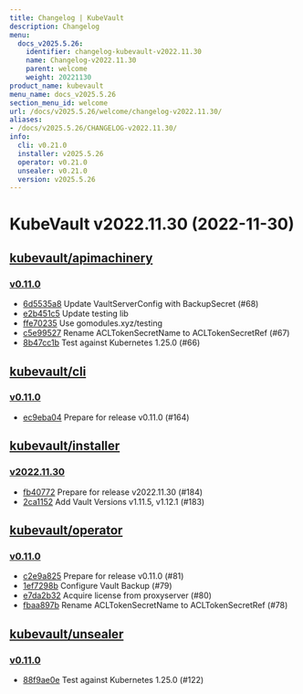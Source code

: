 ```yaml
---
title: Changelog | KubeVault
description: Changelog
menu:
  docs_v2025.5.26:
    identifier: changelog-kubevault-v2022.11.30
    name: Changelog-v2022.11.30
    parent: welcome
    weight: 20221130
product_name: kubevault
menu_name: docs_v2025.5.26
section_menu_id: welcome
url: /docs/v2025.5.26/welcome/changelog-v2022.11.30/
aliases:
- /docs/v2025.5.26/CHANGELOG-v2022.11.30/
info:
  cli: v0.21.0
  installer: v2025.5.26
  operator: v0.21.0
  unsealer: v0.21.0
  version: v2025.5.26
---
```


# KubeVault v2022.11.30 (2022-11-30)


## [kubevault/apimachinery](https://github.com/kubevault/apimachinery)

### [v0.11.0](https://github.com/kubevault/apimachinery/releases/tag/v0.11.0)

- [6d5535a8](https://github.com/kubevault/apimachinery/commit/6d5535a8) Update VaultServerConfig with BackupSecret (#68)
- [e2b451c5](https://github.com/kubevault/apimachinery/commit/e2b451c5) Update testing lib
- [ffe70235](https://github.com/kubevault/apimachinery/commit/ffe70235) Use gomodules.xyz/testing
- [c5e99527](https://github.com/kubevault/apimachinery/commit/c5e99527) Rename ACLTokenSecretName to ACLTokenSecretRef (#67)
- [8b47cc1b](https://github.com/kubevault/apimachinery/commit/8b47cc1b) Test against Kubernetes 1.25.0 (#66)



## [kubevault/cli](https://github.com/kubevault/cli)

### [v0.11.0](https://github.com/kubevault/cli/releases/tag/v0.11.0)

- [ec9eba04](https://github.com/kubevault/cli/commit/ec9eba04) Prepare for release v0.11.0 (#164)



## [kubevault/installer](https://github.com/kubevault/installer)

### [v2022.11.30](https://github.com/kubevault/installer/releases/tag/v2022.11.30)

- [fb40772](https://github.com/kubevault/installer/commit/fb40772) Prepare for release v2022.11.30 (#184)
- [2ca1152](https://github.com/kubevault/installer/commit/2ca1152) Add Vault Versions v1.11.5, v1.12.1 (#183)



## [kubevault/operator](https://github.com/kubevault/operator)

### [v0.11.0](https://github.com/kubevault/operator/releases/tag/v0.11.0)

- [c2e9a825](https://github.com/kubevault/operator/commit/c2e9a825) Prepare for release v0.11.0 (#81)
- [1ef7298b](https://github.com/kubevault/operator/commit/1ef7298b) Configure Vault Backup (#79)
- [e7da2b32](https://github.com/kubevault/operator/commit/e7da2b32) Acquire license from proxyserver (#80)
- [fbaa897b](https://github.com/kubevault/operator/commit/fbaa897b) Rename ACLTokenSecretName to ACLTokenSecretRef (#78)



## [kubevault/unsealer](https://github.com/kubevault/unsealer)

### [v0.11.0](https://github.com/kubevault/unsealer/releases/tag/v0.11.0)

- [88f9ae0e](https://github.com/kubevault/unsealer/commit/88f9ae0e) Test against Kubernetes 1.25.0 (#122)




